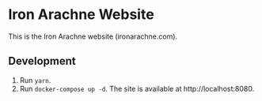 # Iron Arachne Website

This is the Iron Arachne website (ironarachne.com).

## Development

1. Run `yarn`.
2. Run `docker-compose up -d`. The site is available at http://localhost:8080.